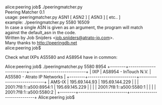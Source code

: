 alice:peering job$ ./peeringmatcher.py                                                                                                                                        
Peering Matcher 0.1                                                                                                                                                           
usage: peeringmatcher.py ASN1 [ ASN2 ] [ ASN3 ] [ etc.. ]                                                                                                                     
    example: ./peeringmatcher.py 5580 16509                                                                                                                                   
    In case a single ASN is given as an argument, the program will match                                                                                                      
    against the default_asn in the code.                                                                                                                                      
    Written by Job Snijders &lt;job.snijders@atrato-ip.com&gt;.                                                                                                               
    Many thanks to http://peeringdb.net                                                                                                                                       
alice:peering job$ 

Check what IXPs AS5580 and AS8954 have in common:

Alice:peering job$ ./peeringmatcher.py 5580 8954
+--------+-------------------------+-----------------------------+
|  IXP   |  AS8954 - InTouch N.V.  | AS5580 - Atrato IP Networks |
+--------+-------------------------+-----------------------------+
| AMS-IX |      195.69.144.93      |        195.69.144.229       |
|        | 2001:7f8:1::a500:8954:1 |        195.69.145.229       |
|        |                         |   2001:7f8:1::a500:5580:1   |
|        |                         |   2001:7f8:1::a500:5580:2   |
+--------+-------------------------+-----------------------------+
Alice:peering job$ 
